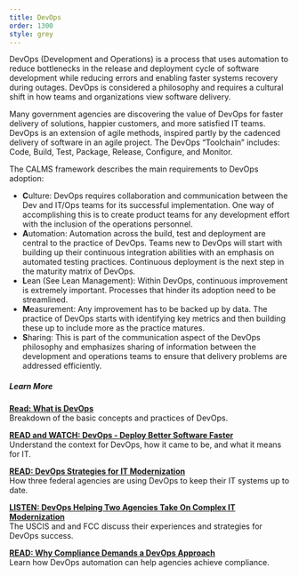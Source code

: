 ```yaml
---
title: DevOps
order: 1300
style: grey
---
```


DevOps (Development and Operations) is a process that uses automation to reduce bottlenecks in the release and deployment cycle of software development while reducing errors and enabling faster systems recovery during outages. DevOps is considered a philosophy and requires a cultural shift in how teams and organizations view software delivery.

Many government agencies are discovering the value of DevOps for faster delivery of solutions, happier customers, and more satisfied IT teams. DevOps is an extension of agile methods, inspired partly by the cadenced delivery of software in an agile project. The DevOps “Toolchain” includes: Code, Build, Test, Package, Release, Configure, and Monitor.

The CALMS framework describes the main requirements to DevOps adoption:

+ **C**ulture: DevOps requires collaboration and communication between the Dev and IT/Ops teams for its successful implementation. One way of accomplishing this is to create product teams for any development effort with the inclusion of the operations personnel.  
+ **A**utomation: Automation across the build, test and deployment are central to the practice of DevOps. Teams new to DevOps will start with building up their continuous integration abilities with an emphasis on automated testing practices. Continuous deployment is the next step in the maturity matrix of DevOps.  
+ **L**ean (See Lean Management): Within DevOps, continuous improvement is extremely important. Processes that hinder its adoption need to be streamlined.  
+ **M**easurement: Any improvement has to be backed up by data. The practice of DevOps starts with identifying key metrics and then building these up to include more as the practice matures.  
+ **S**haring: This is part of the communication aspect of the DevOps philosophy and emphasizes sharing of information between the development and operations teams to ensure that delivery problems are addressed efficiently.  

##### Learn More

[**Read: What is DevOps**](https://theagileadmin.com/what-is-devops/)  
Breakdown of the basic concepts and practices of DevOps.

[**READ and WATCH: DevOps - Deploy Better Software Faster**](https://puppet.com/solutions/devops)  
Understand the context for DevOps, how it came to be, and what it means for IT.

[**READ: DevOps Strategies for IT Modernization**](https://gcn.com/articles/2017/06/09/devops-modernization.aspx)  
How three federal agencies are using DevOps to keep their IT systems up to date.

[**LISTEN: DevOps Helping Two Agencies Take On Complex IT Modernization**](https://federalnewsradio.com/ask-the-cio/2017/08/devops-helping-two-agencies-take-on-complex-it-modernization-efforts/)  
The USCIS and and FCC discuss their experiences and strategies for DevOps success.

[__READ: Why Compliance Demands a DevOps Approach__](https://fcw.com/articles/2017/04/28/comment-devops-compliance.aspx)  
Learn how DevOps automation can help agencies achieve compliance.

